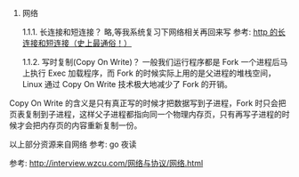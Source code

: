 1. 网络

   1.1.1. 长连接和短连接？
   略,等我系统复习下网络相关再回来写
   参考: [http 的长连接和短连接（史上最通俗！）](https://www.jianshu.com/p/3fc3646fad80)

   1.1.2. 写时复制(Copy On Write)？
   一般我们运行程序都是 Fork 一个进程后马上执行 Exec 加载程序，而 Fork 的时候实际上用的是父进程的堆栈空间，Linux 通过 Copy On Write 技术极大地减少了 Fork 的开销。

  Copy On Write 的含义是只有真正写的时候才把数据写到子进程，Fork 时只会把页表复制到子进程，这样父子进程都指向同一个物理内存页，只有再写子进程的时候才会把内存页的内容重新复制一份。

  以上部分资源来自网络
  参考: go 夜读

  参考: http://interview.wzcu.com/网络与协议/网络.html
